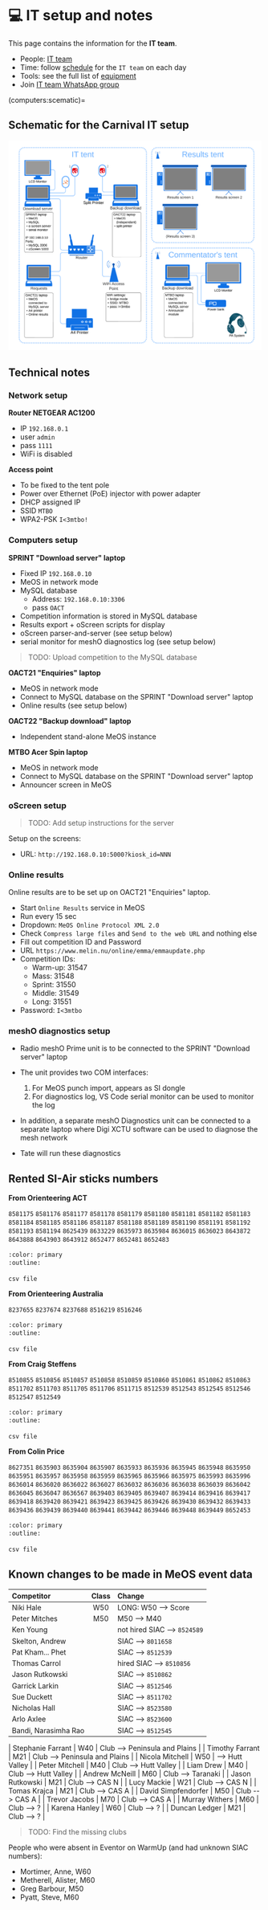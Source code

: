 # 💻 IT setup and notes

This page contains the information for the **IT team**.

- People: [IT team](people:computers)
- Time: follow [schedule](schedule:warmup) for the `IT team` on each day
- Tools: see the full list of [equipment](equipment:it)
- Join [IT team WhatsApp group](https://chat.whatsapp.com/D8x4pE5UoyO8gaRAwYkL3r)

(computers:scematic)=
## Schematic for the Carnival IT setup

![](_static/img/it_tent.png)


## Technical notes


### Network setup

**Router NETGEAR AC1200**

- IP `192.168.0.1`
- user `admin`
- pass `1111`
- WiFi is disabled

**Access point**

- To be fixed to the tent pole
- Power over Ethernet (PoE) injector with power adapter
- DHCP assigned IP
- SSID `MTBO`
- WPA2-PSK `I<3mtbo!`

### Computers setup

**SPRINT "Download server" laptop**

- Fixed IP `192.168.0.10`
- MeOS in network mode
- MySQL database
  * Address: `192.168.0.10:3306`
  * pass `OACT`
- Competition information is stored in MySQL database
- Results export + oScreen scripts for display
- oScreen parser-and-server (see setup below)
- serial monitor for meshO diagnostics log (see setup below)

> TODO: Upload competition to the MySQL database

**OACT21 "Enquiries" laptop**

- MeOS in network mode
- Connect to MySQL database on the SPRINT "Download server" laptop
- Online results (see setup below)

**OACT22 "Backup download" laptop**

- Independent stand-alone MeOS instance

**MTBO Acer Spin laptop**

- MeOS in network mode
- Connect to MySQL database on the SPRINT "Download server" laptop
- Announcer screen in MeOS

### oScreen setup

> TODO: Add setup instructions for the server

Setup on the screens:

- URL: `http://192.168.0.10:5000?kiosk_id=NNN`

### Online results

Online results are to be set up on OACT21 "Enquiries" laptop.

- Start `Online Results` service in MeOS
- Run every 15 sec
- Dropdown: `MeOS Online Protocol XML 2.0`
- Check `Compress large files` and `Send to the web URL` and nothing else
- Fill out competition ID and Password
- URL `https://www.melin.nu/online/emma/emmaupdate.php`
- Competition IDs:
  * Warm-up: 31547
  * Mass: 31548
  * Sprint: 31550
  * Middle: 31549
  * Long: 31551
- Password: `I<3mtbo`

### meshO diagnostics setup

- Radio meshO Prime unit is to be connected to the SPRINT "Download server" laptop
- The unit provides two COM interfaces: 
  1. For MeOS punch import, appears as SI dongle
  2. For diagnostics log, VS Code serial monitor can be used to monitor the log

- In addition, a separate meshO Diagnostics unit can be connected to a separate laptop where Digi XCTU software can be used to diagnose the mesh network
- Tate will run these diagnostics

## Rented SI-Air sticks numbers

**From Orienteering ACT**

`8581175` `8581176` `8581177` `8581178` `8581179` `8581180` `8581181` `8581182` `8581183` 
`8581184` `8581185` `8581186` `8581187` `8581188` `8581189` `8581190` `8581191` `8581192` 
`8581193` `8581194` `8625439` `8633229` `8635973` `8635984` `8636015` `8636023` `8643872` 
`8643888` `8643903` `8643912` `8652477` `8652481` `8652483` 

```{button-link} _static/lists/rented_sticks_oact.csv
:color: primary
:outline:

csv file
```

**From Orienteering Australia**

`8237655` `8237674` `8237688` `8516219` `8516246` 

```{button-link} _static/lists/rented_sticks_oa.csv
:color: primary
:outline:

csv file
```

**From Craig Steffens**

`8510855` `8510856` `8510857` `8510858` `8510859` `8510860` `8510861` `8510862` `8510863` 
`8511702` `8511703` `8511705` `8511706` `8511715` `8512539` `8512543` `8512545` `8512546` 
`8512547` `8512549` 

```{button-link} _static/lists/rented_sticks_oqld.csv
:color: primary
:outline:

csv file
```

**From Colin Price**

`8627351` `8635903` `8635904` `8635907` `8635933` `8635936` `8635945` `8635948` `8635950` 
`8635951` `8635957` `8635958` `8635959` `8635965` `8635966` `8635975` `8635993` `8635996` 
`8636014` `8636020` `8636022` `8636027` `8636032` `8636036` `8636038` `8636039` `8636042` 
`8636045` `8636047` `8636567` `8639403` `8639405` `8639407` `8639414` `8639416` `8639417` 
`8639418` `8639420` `8639421` `8639423` `8639425` `8639426` `8639430` `8639432` `8639433` 
`8639436` `8639439` `8639440` `8639441` `8639442` `8639446` `8639448` `8639449` `8652453` 

```{button-link} _static/lists/rented_sticks_colin_price.csv
:color: primary
:outline:

csv file
```

## Known changes to be made in MeOS event data

| Competitor | Class | Change |
|:-|:-:|:-|
| Niki Hale | W50 | LONG: W50 --> Score |
| Peter Mitches | M50 | M50 --> M40 |
| Ken Young | | not hired SIAC --> `8524589` |
| Skelton, Andrew | | SIAC --> `8011658` |
| Pat Kham... Phet | | SIAC --> `8512539` |
| Thomas Carrol | | hired SIAC --> `8510856` |
| Jason Rutkowski | | SIAC --> `8510862` |
| Garrick Larkin | | SIAC --> `8512546` |
| Sue Duckett | | SIAC --> `8511702` |
| Nicholas Hall | | SIAC --> `8523580` |
| Arlo Axlee | | SIAC --> `8523600` |
| Bandi, Narasimha Rao | | SIAC --> `8512545` |

| Stephanie Farrant | W40 | Club --> Peninsula and Plains |
| Timothy Farrant | M21 | Club --> Peninsula and Plains |
| Nicola Mitchell | W50 | --> Hutt Valley |
| Peter Mitchell | M40 | Club --> Hutt Valley |
| Liam Drew | M40 | Club --> Hutt Valley |
| Andrew McNeill | M60 | Club --> Taranaki |
| Jason Rutkowski | M21 | Club --> CAS N |
| Lucy Mackie | W21 | Club --> CAS N |
| Tomas Krajca | M21 | Club --> CAS A |
| David Simpfendorfer | M50 | Club --> CAS A |
| Trevor Jacobs | M70 | Club --> CAS A |
| Murray Withers | M60 | Club --> ? |
| Karena Hanley | W60 | Club --> ? |
| Duncan Ledger | M21 | Club --> ? |

> TODO: Find the missing clubs

People who were absent in Eventor on WarmUp (and had unknown SIAC numbers):
- Mortimer, Anne, W60
- Metherell, Alister, M60
- Greg Barbour, M50
- Pyatt, Steve, M60

